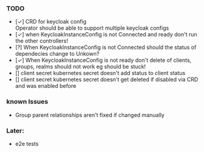 ### TODO
- [&check;] CRD for keycloak config  
  Operator should be able to support multiple keycloak configs 
- [&check;] when KeycloakInstanceConfig is not Connected and ready don't run the other controllers!
- [?] When KeycloakInstanceConfig is not Connected should the status of dependecies change to Unkown?
- [&check;] When KeycloakInstanceConfig is not ready don't delete of clients, groups, realms should not work eg should be stuck!
- [] client secret kubernetes secret doesn't add status to client status
- [] client secret kubernetes secret doesn't get deleted if disabled via CRD and was enabled before

### known Issues
- Group parent relationships aren't fixed if changed manually


### Later:
- e2e tests
